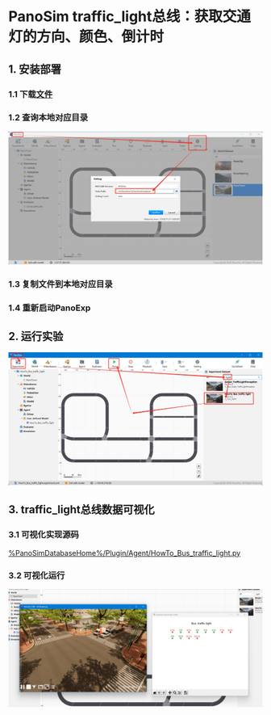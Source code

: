 # PanoSim traffic_light总线：获取交通灯的方向、颜色、倒计时

## 1. 安装部署

### 1.1 下载[文件](./PanoSimDatabase)

### 1.2 查询本地对应目录
![image](../ego/docs/images/folder.jpg)

### 1.3 复制文件到本地对应目录

### 1.4 重新启动PanoExp

## 2. 运行实验
![image](docs/images/open.jpg)


## 3. traffic_light总线数据可视化

### 3.1 可视化实现源码
[%PanoSimDatabaseHome%/Plugin/Agent/HowTo_Bus_traffic_light.py](PanoSimDatabase/Plugin/Agent/HowTo_Bus_traffic_light.py)

### 3.2 可视化运行
![image](docs/images/visualization.jpg)
